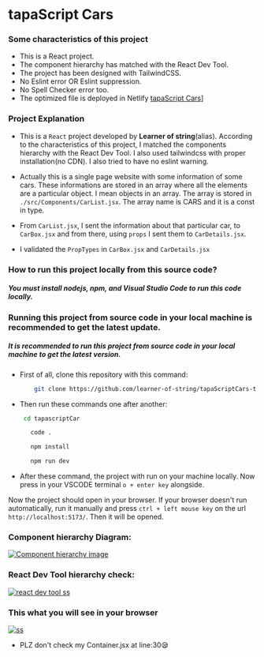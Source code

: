 # tapaScript Cars

### Some characteristics of this project

- This is a React project.
- The component hierarchy has matched with the React Dev Tool.
- The project has been designed with TailwindCSS.
- No Eslint error OR Eslint suppression.
- No Spell Checker error too.
- The optimized file is deployed in Netlify [tapaScript Cars](https://tapascriptcars-by-learnerofstring.netlify.app/)]

### Project Explanation

- This is a `React` project developed by **Learner of string**(alias). According to the characteristics of this project, I matched the components hierarchy with the React Dev Tool. I also used tailwindcss with proper installation(no CDN). I also tried to have no eslint warning.

- Actually this is a single page website with some information of some cars. These informations are stored in an array where all the elements are a particular object. I mean objects in an array. The array is stored in `./src/Components/CarList.jsx`. The array name is CARS and it is a const in type.

- From `CarList.jsx`, I sent the information about that particular car, to `CarBox.jsx` and from there, using `props` I sent them to `CarDetails.jsx`.

- I validated the `PropTypes` in `CarBox.jsx` and `CarDetails.jsx`

### How to run this project locally from this source code?

##### You must install nodejs, npm, and Visual Studio Code to run this code locally.

### Running this project from source code in your local machine is recommended to get the latest update.

##### It is recommended to run this project from source code in your local machine to get the latest version.

- First of all, clone this repository with this command:

  ```bash
      git clone https://github.com/learner-of-string/tapaScriptCars-task-02.git
  ```

- Then run these commands one after another:

  ```bash
   cd tapascriptCar
  ```

  ```bash
     code .
  ```

  ```bash
     npm install
  ```

  ```bash
     npm run dev
  ```

- After these command, the project with run on your machine locally. Now press in your VSCODE terminal `o + enter key` alongside.

Now the project should open in your browser. If your browser doesn't run automatically, run it manually and press `ctrl + left mouse key` on the url `http://localhost:5173/`. Then it will be opened.

### Component hierarchy Diagram:

[![Component hierarchy image](image)](./src/assets/uxDiagram.jpg)

### React Dev Tool hierarchy check:

[![react dev tool ss](image)](./src/assets/reactDevTool.png)

### This what you will see in your browser

[![ss](image)](./src/assets/UX.png)


- PLZ don't check my Container.jsx at line:30😪
